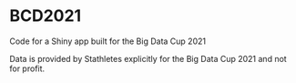 # BCD2021
Code for a Shiny app built for the Big Data Cup 2021

Data is provided by Stathletes explicitly for the Big Data Cup 2021 and not for profit.
